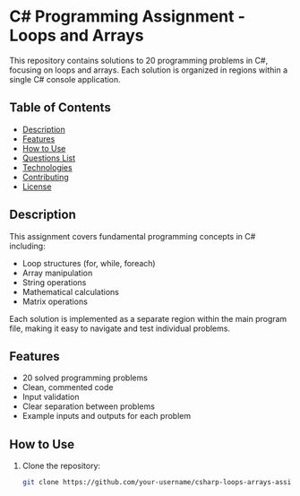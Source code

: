 # C# Programming Assignment - Loops and Arrays


This repository contains solutions to 20 programming problems in C#, focusing on loops and arrays. Each solution is organized in regions within a single C# console application.

## Table of Contents
- [Description](#description)
- [Features](#features)
- [How to Use](#how-to-use)
- [Questions List](#questions-list)
- [Technologies](#technologies)
- [Contributing](#contributing)
- [License](#license)

## Description

This assignment covers fundamental programming concepts in C# including:
- Loop structures (for, while, foreach)
- Array manipulation
- String operations
- Mathematical calculations
- Matrix operations

Each solution is implemented as a separate region within the main program file, making it easy to navigate and test individual problems.

## Features

- 20 solved programming problems
- Clean, commented code
- Input validation
- Clear separation between problems
- Example inputs and outputs for each problem

## How to Use

1. Clone the repository:
   ```bash
   git clone https://github.com/your-username/csharp-loops-arrays-assignment.git
